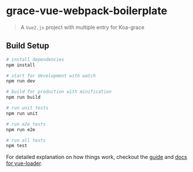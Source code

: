 # grace-vue-webpack-boilerplate

> A `Vue2.js` project with multiple entry for Koa-grace

## Build Setup

``` bash
# install dependencies
npm install

# start for development with watch
npm run dev

# build for production with minification
npm run build

# run unit tests
npm run unit

# run e2e tests
npm run e2e

# run all tests
npm test
```

For detailed explanation on how things work, checkout the [guide](http://vuejs-templates.github.io/webpack/) and [docs for vue-loader](http://vuejs.github.io/vue-loader).
